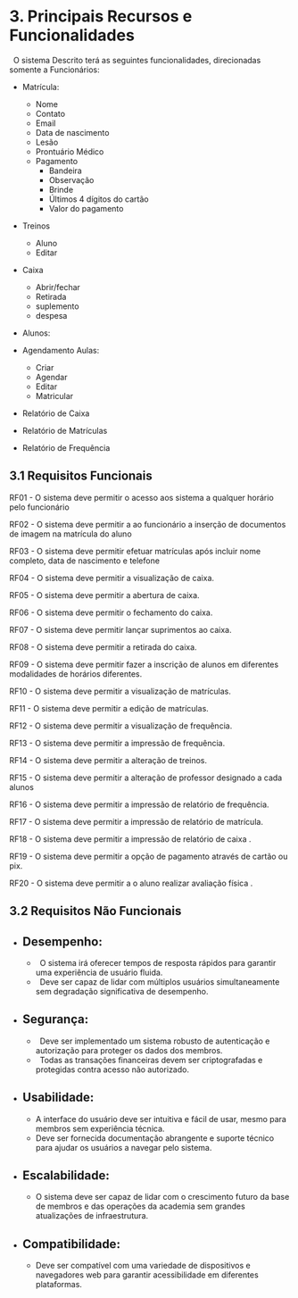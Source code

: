 # 3. Principais Recursos e Funcionalidades #

` `O sistema Descrito terá as seguintes funcionalidades, direcionadas somente a Funcionários:

- Matrícula:
  - Nome 
  - Contato
  - Email
  - Data de nascimento
  - Lesão
  - Prontuário Médico
  - Pagamento 	
    - Bandeira
    - Observação 
    - Brinde
    - Últimos 4 dígitos do cartão
    - Valor do pagamento 

- Treinos
  - Aluno
  - Editar 
- Caixa
  - Abrir/fechar
  - Retirada
  - suplemento
  - despesa
- Alunos:
- Agendamento Aulas:
  - Criar
  - Agendar
  - Editar
  - Matricular
- Relatório de Caixa
- Relatório de Matrículas
- Relatório de Frequência

## 3.1 Requisitos Funcionais ##

RF01 - O sistema deve permitir o acesso aos sistema a qualquer horário pelo funcionário

RF02 - O sistema deve permitir a ao funcionário a inserção de documentos de imagem na matrícula do aluno

RF03 - O sistema deve permitir efetuar matrículas após incluir nome completo, data de nascimento e telefone

RF04 - O sistema deve permitir a visualização de caixa.

RF05 - O sistema deve permitir a abertura de caixa.

RF06 - O sistema deve permitir o fechamento do caixa.

RF07 - O sistema deve permitir lançar suprimentos ao caixa.

RF08 - O sistema deve permitir a retirada do caixa.

RF09 - O sistema deve permitir fazer a inscrição de alunos em diferentes modalidades de horários diferentes.

RF10 - O sistema deve permitir a visualização de matrículas.

RF11 - O sistema deve permitir a edição de matrículas.

RF12 - O sistema deve permitir a visualização de frequência.

RF13 - O sistema deve permitir a impressão de frequência.

RF14 - O sistema deve permitir a alteração de treinos.

RF15 - O sistema deve permitir a alteração de professor designado a cada alunos

RF16 - O sistema deve permitir a impressão de relatório de frequência.

RF17 - O sistema deve permitir a impressão de relatório de matrícula.

RF18 - O sistema deve permitir a impressão de relatório de caixa .

RF19 - O sistema deve permitir a opção de pagamento através de cartão ou pix.

RF20 - O sistema deve permitir a o aluno realizar avaliação física .

## 3.2 Requisitos Não Funcionais ##

- ## Desempenho: ##
  - ` `O sistema irá oferecer tempos de resposta rápidos para garantir uma experiência de usuário fluida.	
  - ` `Deve ser capaz de lidar com múltiplos usuários simultaneamente sem degradação significativa de desempenho.
- ## Segurança: ##
  - ` `Deve ser implementado um sistema robusto de autenticação e autorização para proteger os dados dos membros.
  - ` `Todas as transações financeiras devem ser criptografadas e protegidas contra acesso não autorizado.
- ## Usabilidade: ##
  - A interface do usuário deve ser intuitiva e fácil de usar, mesmo para membros sem experiência técnica.
  - Deve ser fornecida documentação abrangente e suporte técnico para ajudar os usuários a navegar pelo sistema.
- ## Escalabilidade: ##
  - O sistema deve ser capaz de lidar com o crescimento futuro da base de membros e das operações da academia sem grandes atualizações de infraestrutura.
- ## Compatibilidade: ##
  - Deve ser compatível com uma variedade de dispositivos e navegadores web para garantir acessibilidade em diferentes plataformas.